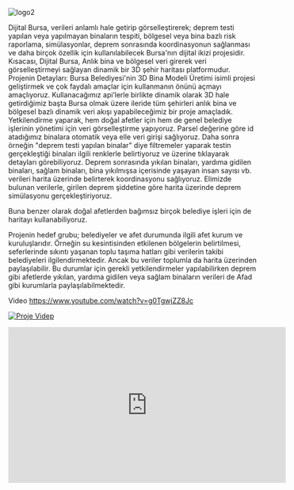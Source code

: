 
![logo2](https://github.com/tahaerel/Deprem_Hackathon/assets/63150746/5864572a-e66c-4b7f-ba21-994f59ee6c87)


Dijital Bursa, verileri anlamlı hale getirip görselleştirerek; deprem testi yapılan veya yapılmayan binaların tespiti, bölgesel veya bina bazlı risk raporlama, simülasyonlar, deprem sonrasında koordinasyonun sağlanması ve daha birçok özellik için kullanılabilecek Bursa'nın dijital ikizi projesidir.
Kısacası, Dijital Bursa, Anlık bina ve bölgesel veri girerek veri görselleştirmeyi sağlayan dinamik bir 3D şehir haritası platformudur. 
Projenin Detayları:
Bursa Belediyesi'nin 3D Bina Modeli Üretimi isimli projesi geliştirmek ve çok faydalı amaçlar için kullanmanın önünü açmayı amaçlıyoruz. Kullanacağımız api’lerle birlikte dinamik olarak 3D hale getirdiğimiz başta Bursa olmak üzere ileride tüm şehirleri anlık bina ve bölgesel bazlı dinamik veri akışı yapabileceğimiz bir proje amaçladık. Yetkilendirme yaparak, hem doğal afetler için hem de genel belediye işlerinin yönetimi için veri görselleştirme yapıyoruz. Parsel değerine göre id atadığımız binalara otomatik veya elle veri girişi sağlıyoruz. Daha sonra örneğin "deprem testi yapılan binalar" diye filtremeler yaparak testin gerçekleştiği binaları ilgili renklerle belirtiyoruz ve üzerine tıklayarak detayları görebiliyoruz. Deprem sonrasında yıkılan binaları, yardıma gidilen binaları, sağlam binaları, bina yıkılmışsa içerisinde yaşayan insan sayısı vb. verileri harita üzerinde belirterek koordinasyonu sağlıyoruz.
Elimizde bulunan verilerle, girilen deprem şiddetine göre harita üzerinde deprem simülasyonu gerçekleştiriyoruz.

Buna benzer olarak doğal afetlerden bağımsız birçok belediye işleri için de haritayı kullanabiliyoruz.


Projenin hedef grubu; belediyeler ve afet durumunda ilgili afet kurum ve kuruluşlarıdır. Örneğin su kesintisinden etkilenen bölgelerin belirtilmesi, seferlerinde sıkıntı yaşanan toplu taşıma hatları gibi verilerin takibi belediyeleri ilgilendirmektedir. Ancak bu veriler toplumla da harita üzerinden paylaşılabilir. Bu durumlar için gerekli yetkilendirmeler yapılabilirken deprem gibi afetlerde yıkılan, yardıma gidilen veya sağlam binaların verileri de Afad gibi kurumlarla paylaşılabilmektedir. 

Video
https://www.youtube.com/watch?v=g0TgwjZZ8Jc

[![Proje Videp](https://img.youtube.com/vi/g0TgwjZZ8Jc/0.jpg)](https://www.youtube.com/watch?v=g0TgwjZZ8Jc)



<iframe width="560" height="315" src="https://www.youtube.com/embed/g0TgwjZZ8Jc" title="YouTube video player" frameborder="0" allow="accelerometer; autoplay; clipboard-write; encrypted-media; gyroscope; picture-in-picture; web-share" allowfullscreen></iframe>
